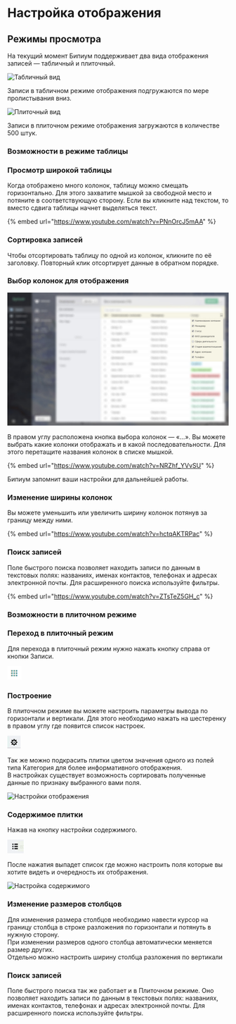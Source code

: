 # Настройка отображения

## Режимы просмотра

На текущий момент Бипиум поддерживает два вида отображения записей — табличный и плиточный.

![Табличный вид](<.gitbook/assets/Screenshot\_1 (1).png>)

Записи в табличном режиме отображения подгружаются по мере пролистывания вниз.

![Плиточный вид](.gitbook/assets/Screenshot\_5.png)

Записи  в плиточном режиме отображения загружаются в количестве 500 штук.

### Возможности в режиме таблицы

### Просмотр широкой таблицы

Когда отображено много колонок, таблицу можно смещать горизонтально. Для этого захватите мышкой за свободной место и потяните в соответствующую сторону. Если вы кликните над текстом, то вместо сдвига таблицы начнет выделяться текст.

{% embed url="https://www.youtube.com/watch?v=PNnOrcJ5mAA" %}

### Сортировка записей

Чтобы отсортировать таблицу по одной из колонок, кликните по её заголовку. Повторный клик отсортирует данные в обратном порядке.

### Выбор колонок для отображения

![](.gitbook/assets/catalog-view-columns-edit.jpg)

В правом углу расположена кнопка выбора колонок — «...». Вы можете выбрать какие колонки отображать и в какой последовательности. Для этого перетащите названия колонок в списке мышкой.

{% embed url="https://www.youtube.com/watch?v=NRZhf_YVvSU" %}

Бипиум запомнит ваши настройки для дальнейшей работы.

### Изменение ширины колонок

Вы можете уменьшить или увеличить ширину колонок потянув за границу между ними.

{% embed url="https://www.youtube.com/watch?v=hctqAKTRPac" %}

### Поиск записей

Поле быстрого поиска позволяет находить записи по данным в текстовых полях: названиях, именах контактов, телефонах и адресах электронной почты. Для расширенного поиска используйте фильтры.

{% embed url="https://www.youtube.com/watch?v=ZTsTeZ5GH_c" %}

### Возможности в плиточном режиме

### Переход в плиточный режим

Для перехода в плиточный режим нужно нажать кнопку справа от кнопки Записи.

![Переход в плиточный режим](<.gitbook/assets/image (19).png>)

### Построение

В плиточном режиме вы можете настроить параметры вывода по горизонтали и вертикали. Для этого необходимо нажать на шестеренку в правом углу где появится список настроек.&#x20;

![Кнопка настроек](<.gitbook/assets/image (52).png>)

Так же можно подкрасить плитки цветом значения одного из полей типа Категория для более информативного отображения. \
В настройках существует возможность сортировать полученные данные по признаку выбранного вами поля.&#x20;

![Настройки отображения](.gitbook/assets/Screenshot\_3.png)

### Содержимое плитки

Нажав на кнопку настройки содержимого.

![Настройка содержимого](<.gitbook/assets/image (20).png>)

После нажатия выпадет список где можно настроить поля которые вы хотите видеть и очередность их отображения.

![Настройка содержимого](.gitbook/assets/Screenshot\_4.png)

### Изменение размеров столбцов

Для изменения размера столбцов необходимо навести курсор на границу столбца в строке разложения по горизонтали и потянуть в нужную сторону. \
При изменении размеров одного столбца автоматически меняется размер других.\
Отдельно можно настроить ширину столбца разложения по вертикали

### Поиск записей

Поле быстрого поиска так же работает и в Плиточном режиме. Оно позволяет находить записи по данным в текстовых полях: названиях, именах контактов, телефонах и адресах электронной почты. Для расширенного поиска используйте фильтры.
